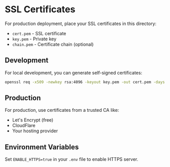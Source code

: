 # SSL Certificates

For production deployment, place your SSL certificates in this directory:

- `cert.pem` - SSL certificate
- `key.pem` - Private key
- `chain.pem` - Certificate chain (optional)

## Development

For local development, you can generate self-signed certificates:

```bash
openssl req -x509 -newkey rsa:4096 -keyout key.pem -out cert.pem -days 365 -nodes
```

## Production

For production, use certificates from a trusted CA like:
- Let's Encrypt (free)
- CloudFlare
- Your hosting provider

## Environment Variables

Set `ENABLE_HTTPS=true` in your `.env` file to enable HTTPS server.